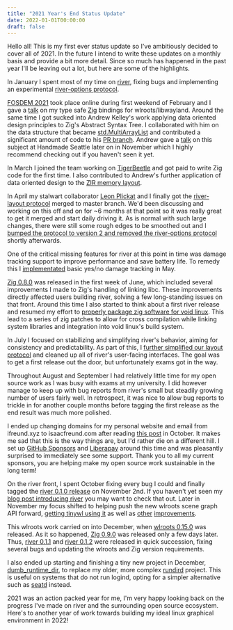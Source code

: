 ```yaml
---
title: "2021 Year's End Status Update"
date: 2022-01-01T00:00:00
draft: false
---
```

Hello all!
This is my first ever status update so I've ambitiously decided to cover all of 2021.
In the future I intend to write these updates on a monthly basis and provide a bit more detail.
Since so much has happened in the past year I'll be leaving out a lot, but here are some of the highlights.

In January I spent most of my time on [river](https://github.com/riverwm/river),
fixing bugs and implementing an experimental [river-options protocol](https://github.com/riverwm/river/pull/202).

[FOSDEM 2021](https://archive.fosdem.org/2021/) took place online during first weekend of February and
I gave a [talk](https://archive.fosdem.org/2021/schedule/event/zig_wayland/) on my type safe [Zig](https://ziglang.org) bindings for wlroots/libwayland.
Around the same time I got sucked into Andrew Kelley's work applying data oriented design principles to Zig's Abstract Syntax Tree.
I collaborated with him on the data structure that became [std.MultiArrayList](https://zig.news/kristoff/struct-of-arrays-soa-in-zig-easy-in-userland-40m0)
and contributed a significant amount of code to his [PR branch](https://github.com/ziglang/zig/pull/7920).
Andrew gave a [talk](https://media.handmade-seattle.com/practical-data-oriented-design/) on this subject at Handmade Seattle later on in November which I highly recommend checking out if you haven't seen it yet.

In March I joined the team working on [TigerBeetle](https://www.tigerbeetle.com) and got paid to write Zig code for the first time.
I also contributed to Andrew's further application of data oriented design to the [ZIR memory layout](https://github.com/ziglang/zig/pull/8266).

In April my stalwart collaborator [Leon Plickat](https://leon_plickat.srht.site) and I finally got the [river-layout protocol](https://github.com/riverwm/river/pull/112) merged to master branch.
We'd been discussing and working on this off and on for ~6 months at that point so it was really great to get it merged and start daily driving it.
As is normal with such large changes, there were still some rough edges to be smoothed out and I [bumped the protocol to version 2 and removed the river-options protocol](https://github.com/riverwm/river/pull/274) shortly afterwards.

One of the critical missing features for river at this point in time was damage tracking support to improve performance and save battery life.
To remedy this I [implementated](https://github.com/riverwm/river/pull/296) basic yes/no damage tracking in May.

[Zig 0.8.0](https://ziglang.org/download/0.8.0/release-notes.html) was released in the first week of June, which included several improvements I made to Zig's handling of linking libc.
These improvements directly affected users building river, solving a few long-standing issues on that front.
Around this time I also started to think about a first river release and resumed my effort to [properly package zig software for void linux](https://github.com/void-linux/void-packages/pull/29288).
This lead to a series of zig patches to allow for cross compilation while linking system libraries and integration into void linux's build system.

In July I focused on stabilizing and simplifying river's behavior, aiming for consistency and predictability.
As part of this, I [further simplified our layout protocol](https://github.com/riverwm/river/pull/359) and cleaned up all of river's user-facing interfaces.
The goal was to get a first release out the door, but unfortunately exams got in the way.

Throughout August and September I had relatively little time for my open source work as I was busy with exams at my university.
I did however manage to keep up with bug reports from river's small but steadily growing number of users fairly well.
In retrospect, it was nice to allow bug reports to trickle in for another couple months before tagging the first release as the end result was much more polished.

I ended up changing domains for my personal website and email from ifreund.xyz to isaacfreund.com after reading [this post](https://www.spotvirtual.com/blog/the-perils-of-an-xyz-domain/) in October.
It makes me sad that this is the way things are, but I'd rather die on a different hill.
I set up [GitHub Sponsors](https://github.com/sponsors/ifreund) and [Liberapay](https://liberapay.com/ifreund) around this time and was pleasantly surprised to immediately see some support.
Thank you to all my current sponsors, you are helping make my open source work sustainable in the long term!

On the river front, I spent October fixing every bug I could and finally tagged the [river 0.1.0 release](https://github.com/riverwm/river/releases/tag/v0.1.0) on November 2nd.
If you haven't yet seen my [blog post introducing river](https://isaacfreund.com/blog/river-intro) you may want to check that out.
Later in November my focus shifted to helping push the new wlroots scene graph API forward, [getting tinywl using it](https://gitlab.freedesktop.org/wlroots/wlroots/-/merge_requests/3250)
as well as [other](https://gitlab.freedesktop.org/wlroots/wlroots/-/merge_requests/3398) [improvements](https://gitlab.freedesktop.org/wlroots/wlroots/-/merge_requests/3403).

This wlroots work carried on into December, when [wlroots 0.15.0](https://gitlab.freedesktop.org/wlroots/wlroots/-/releases/0.15.0) was released.
As it so happened, [Zig 0.9.0](https://ziglang.org/download/0.9.0/release-notes.html) was released only a few days later.
Thus, [river 0.1.1](https://github.com/riverwm/river/releases/tag/v0.1.1) and [river 0.1.2](https://github.com/riverwm/river/releases/tag/v0.1.2) were released in quick succession,
fixing several bugs and updating the wlroots and Zig version requirements.

I also ended up starting and finishing a tiny new project in December, [dumb_runtime_dir](https://github.com/ifreund/dumb_runtime_dir),
to replace my older, more complex [rundird](https://github.com/ifreund/rundird) project.
This is useful on systems that do not run logind, opting for a simpler alternative such as [seatd](https://sr.ht/~kennylevinsen/seatd) instead.

2021 was an action packed year for me, I'm very happy looking back on the progress I've made on river and the surrounding open source ecosystem.
Here's to another year of work towards building my ideal linux graphical environment in 2022!
